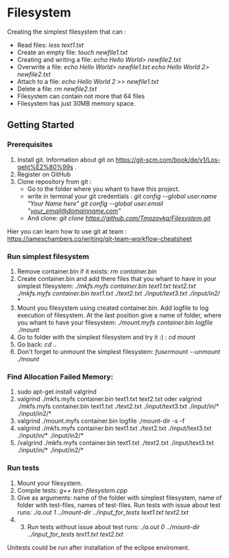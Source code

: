# Filesystem
Creating the simplest filesystem that can :
 * Read files:
 *less text1.txt*
 * Create an empty file:
  *touch newfile1.txt*
 * Creating and writing a file:
 *echo Hello World> newfile2.txt*
 * Overwrite a file:
 *echo Hello World> newfile1.txt*
 *echo Hello World 2> newfile2.txt*
 * Attach to a file:
 *echo Hello World 2 >> newfile1.txt*
 * Delete a file:
 *rm newfile2.txt*
 * Filesystem can contain not more that 64 files
 * Filesystem has just 30MB memory space.


## Getting Started

### Prerequisites
 1. Install git. Information about git on https://git-scm.com/book/de/v1/Los-geht%E2%80%99s . 
 2. Register on GitHub
 3. Clone repository from git :
	* Go to the folder where you whant to have this project.
	* write in terminal your git credentials :
	*git config --global user.name "Your Name here"*
	*git config --global user.email "your_email@domainname.com"*
	* And clone: 
	*git clone https://github.com/Tmozovka/Filesystem.git*

Hier you can learn how to use git at team : https://jameschambers.co/writing/git-team-workflow-cheatsheet

### Run simplest filesystem
 1. Remove container.bin if it exists:
	*rm container.bin*
 2. Create container.bin and add there files that you whant to have in your simplest filesystem:
	*./mkfs.myfs container.bin text1.txt text2.txt*
	*./mkfs.myfs container.bin text1.txt ./text2.txt ./input/text3.txt  ./input/in2/* *
 3. Mount you filesystem using created container.bin. Add logfile to log execution of filesystem. At the last position give a name of folder, where you whant to have your filesystem:
	*./mount.myfs container.bin logfile ./mount*
 4. Go to folder with the simplest filesystem and try it :) :
	*cd mount*
 5. Go back:
	*cd ..* 
 6. Don't forget to unmount the simplest filesystem:
	*fusermount --unmount ./mount*

### Find Allocation Failed Memory:
 1. sudo apt-get install valgrind
 2. valgrind ./mkfs.myfs container.bin text1.txt text2.txt oder valgrind ./mkfs.myfs container.bin text1.txt ./text2.txt ./input/text3.txt ./input/in/* ./input/in2/*
 3. valgrind ./mount.myfs container.bin logfile ./mount-dir -s -f
 4. valgrind ./mkfs.myfs container.bin text1.txt ./text2.txt ./input/text3.txt ./input/in/* ./input/in2/*
 5. /valgrind ./mkfs.myfs container.bin text1.txt ./text2.txt ./input/text3.txt ./input/in/* ./input/in2/*


### Run tests 

 1. Mount your filesystem.
 2. Compile tests: *g++ test-filesystem.cpp*
 3. Give as arguments: name of the folder with simplest filesystem, name of folder with test-files, names of test-files. Run tests with issue about test runs: *./a.out 1 ../mount-dir ../input_for_tests text1.txt text2.txt*
 4. 3. Run tests without issue about test runs: *./a.out 0 ../mount-dir ../input_for_tests text1.txt text2.txt*

Unitests could be run after installation of the eclipse enviroment. 
	





